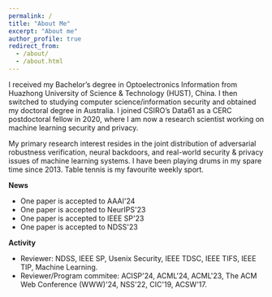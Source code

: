 ```yaml
---
permalink: /
title: "About Me"
excerpt: "About me"
author_profile: true
redirect_from: 
  - /about/
  - /about.html
---
```


I received my Bachelor’s degree in Optoelectronics Information from Huazhong University of Science & Technology (HUST), China. I then switched to studying computer science/information security and obtained my doctoral degree in Australia. I joined CSIRO’s Data61 as a CERC postdoctoral fellow in 2020, where I am now a research scientist working on machine learning security and privacy.

My primary research interest resides in the joint distribution of adversarial robustness verification, neural backdoors, and real-world security & privacy issues of machine learning systems. I have been playing drums in my spare time since 2013. Table tennis is my favourite weekly sport.


**News**
- One paper is accepted to AAAI'24
- One paper is accepted to NeurIPS'23
- One paper is accepted to IEEE SP'23
- One paper is accepted to NDSS'23

**Activity**
- Reviewer: NDSS, IEEE SP, Usenix Security, IEEE TDSC, IEEE TIFS, IEEE TIP,  Machine Learning.
- Reviewer/Program commitee: ACISP'24, ACML'24, ACML'23, The ACM Web Conference (WWW)'24, NSS'22, CIC'19, ACSW'17.
